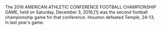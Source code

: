The 2016 AMERICAN ATHLETIC CONFERENCE FOOTBALL CHAMPIONSHIP GAME, held on Saturday, December 3, 2016,[1] was the second football championship game for that conference. Houston defeated Temple, 24–13, in last year's game.
